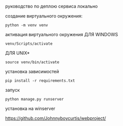руководство по деплою сервиса локально

создание виртуального окружения:

```
python -m venv venv
```

активация виртуального окружения
ДЛЯ WINDOWS

```
venv/Scripts/activate
```

ДЛЯ UNIX*

```
source venv/bin/activate
```

установка зависимостей

```
pip install -r requirements.txt
```

запуск

```
python manage.py runserver
```

установка на winserver

https://github.com/Johnnyboycurtis/webproject/
